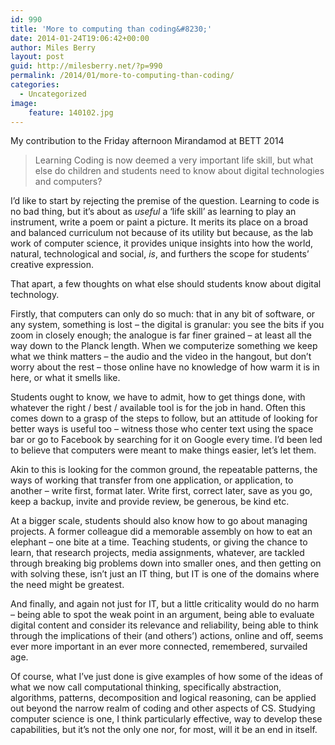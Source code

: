 ```yaml
---
id: 990
title: 'More to computing than coding&#8230;'
date: 2014-01-24T19:06:42+00:00
author: Miles Berry
layout: post
guid: http://milesberry.net/?p=990
permalink: /2014/01/more-to-computing-than-coding/
categories:
  - Uncategorized
image:
    feature: 140102.jpg
---
```

My contribution to the Friday afternoon Mirandamod at BETT 2014

> Learning Coding is now deemed a very important life skill, but what else do children and students need to know about digital technologies and computers?

I&#8217;d like to start by rejecting the premise of the question. Learning to code is no bad thing, but it&#8217;s about as _useful_ a &#8216;life skill&#8217; as learning to play an instrument, write a poem or paint a picture. It merits its place on a broad and balanced curriculum not because of its utility but because, as the lab work of computer science, it provides unique insights into how the world, natural, technological and social, _is_, and furthers the scope for students&#8217; creative expression.

That apart, a few thoughts on what else should students know about digital technology.

Firstly, that computers can only do so much: that in any bit of software, or any system, something is lost &#8211; the digital is granular: you see the bits if you zoom in closely enough; the analogue is far finer grained &#8211; at least all the way down to the Planck length. When we computerize something we keep what we think matters &#8211; the audio and the video in the hangout, but don&#8217;t worry about the rest &#8211; those online have no knowledge of how warm it is in here, or what it smells like.

Students ought to know, we have to admit, how to get things done, with whatever the right / best / available tool is for the job in hand. Often this comes down to a grasp of the steps to follow, but an attitude of looking for better ways is useful too &#8211; witness those who center text using the space bar or go to Facebook by searching for it on Google every time. I&#8217;d been led to believe that computers were meant to make things easier, let&#8217;s let them.

Akin to this is looking for the common ground, the repeatable patterns, the ways of working that transfer from one application, or application, to another &#8211; write first, format later. Write first, correct later, save as you go, keep a backup, invite and provide review, be generous, be kind etc.

At a bigger scale, students should also know how to go about managing projects. A former colleague did a memorable assembly on how to eat an elephant &#8211; one bite at a time. Teaching students, or giving the chance to learn, that research projects, media assignments, whatever, are tackled through breaking big problems down into smaller ones, and then getting on with solving these, isn&#8217;t just an IT thing, but IT is one of the domains where the need might be greatest.

And finally, and again not just for IT, but a little criticality would do no harm &#8211; being able to spot the weak point in an argument, being able to evaluate digital content and consider its relevance and reliability, being able to think through the implications of their (and others&#8217;) actions, online and off, seems ever more important in an ever more connected, remembered, survailed age.

Of course, what I&#8217;ve just done is give examples of how some of the ideas of what we now call computational thinking, specifically abstraction, algorithms, patterns, decomposition and logical reasoning, can be applied out beyond the narrow realm of coding and other aspects of CS. Studying computer science is one, I think particularly effective, way to develop these capabilities, but it&#8217;s not the only one nor, for most, will it be an end in itself.
